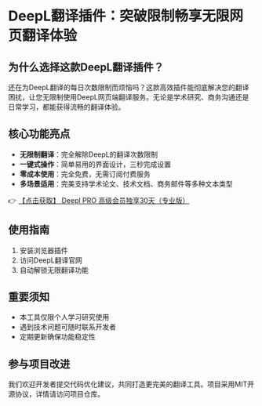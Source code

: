 # DeepL翻译插件：突破限制畅享无限网页翻译体验

## 为什么选择这款DeepL翻译插件？

还在为DeepL翻译的每日次数限制而烦恼吗？这款高效插件能彻底解决您的翻译困扰，让您无限制使用DeepL网页端翻译服务。无论是学术研究、商务沟通还是日常学习，都能获得流畅的翻译体验。

## 核心功能亮点

- **无限制翻译**：完全解除DeepL的翻译次数限制
- **一键式操作**：简单易用的界面设计，三秒完成设置
- **零成本使用**：完全免费，无需订阅付费服务
- **多场景适用**：完美支持学术论文、技术文档、商务邮件等多种文本类型

👉 [【点击获取】 Deepl PRO 高级会员独享30天（专业版） ](https://bit.ly/DEepl)

## 使用指南

1. 安装浏览器插件
2. 访问DeepL翻译官网
3. 自动解锁无限翻译功能

## 重要须知

- 本工具仅限个人学习研究使用
- 遇到技术问题可随时联系开发者
- 定期更新确保功能稳定性

## 参与项目改进

我们欢迎开发者提交代码优化建议，共同打造更完美的翻译工具。项目采用MIT开源协议，详情请访问项目仓库。